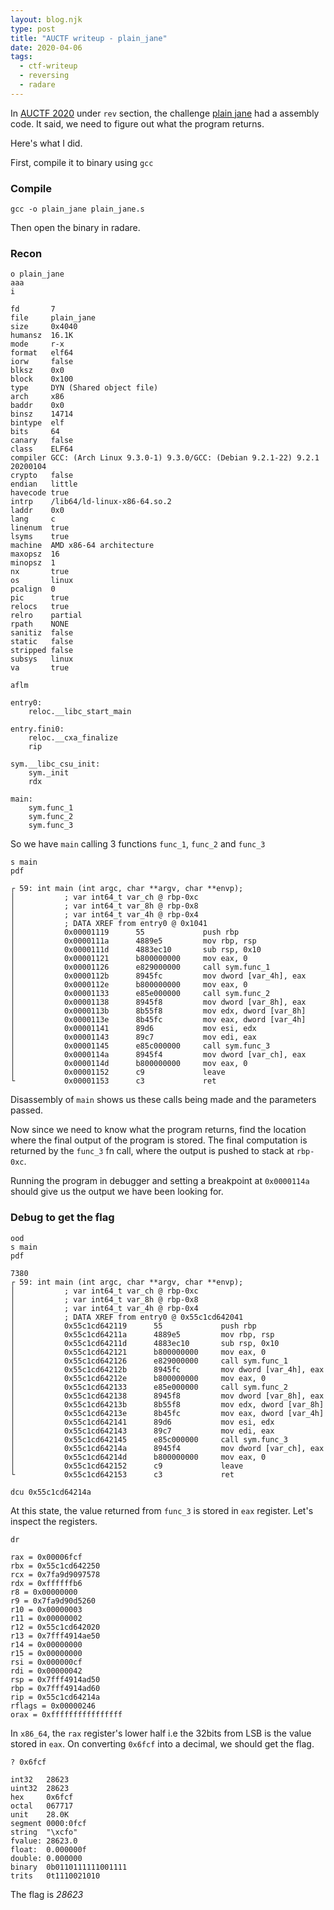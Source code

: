 ```yaml
---
layout: blog.njk
type: post
title: "AUCTF writeup - plain_jane"
date: 2020-04-06
tags:
  - ctf-writeup
  - reversing
  - radare
---
```


In [AUCTF 2020](https://ctf.auburn.edu/) under `rev` section, the challenge [plain jane](https://github.com/auehc/AUCTF-2020/blob/master/Reversing/Plain%20Jane/prompt.md) had a assembly code. It said, we need to figure out what the program returns.

Here's what I did.

First, compile it to binary using `gcc`

### Compile

```shell
gcc -o plain_jane plain_jane.s
```

Then open the binary in radare.

### Recon

```
o plain_jane
aaa
i
```

    fd       7
    file     plain_jane
    size     0x4040
    humansz  16.1K
    mode     r-x
    format   elf64
    iorw     false
    blksz    0x0
    block    0x100
    type     DYN (Shared object file)
    arch     x86
    baddr    0x0
    binsz    14714
    bintype  elf
    bits     64
    canary   false
    class    ELF64
    compiler GCC: (Arch Linux 9.3.0-1) 9.3.0/GCC: (Debian 9.2.1-22) 9.2.1 20200104
    crypto   false
    endian   little
    havecode true
    intrp    /lib64/ld-linux-x86-64.so.2
    laddr    0x0
    lang     c
    linenum  true
    lsyms    true
    machine  AMD x86-64 architecture
    maxopsz  16
    minopsz  1
    nx       true
    os       linux
    pcalign  0
    pic      true
    relocs   true
    relro    partial
    rpath    NONE
    sanitiz  false
    static   false
    stripped false
    subsys   linux
    va       true

```
aflm
```

    entry0:
        reloc.__libc_start_main

    entry.fini0:
        reloc.__cxa_finalize
        rip

    sym.__libc_csu_init:
        sym._init
        rdx

    main:
        sym.func_1
        sym.func_2
        sym.func_3

So we have `main` calling 3 functions `func_1`, `func_2` and `func_3`

```
s main
pdf
```

    ┌ 59: int main (int argc, char **argv, char **envp);
    │           ; var int64_t var_ch @ rbp-0xc
    │           ; var int64_t var_8h @ rbp-0x8
    │           ; var int64_t var_4h @ rbp-0x4
    │           ; DATA XREF from entry0 @ 0x1041
    │           0x00001119      55             push rbp
    │           0x0000111a      4889e5         mov rbp, rsp
    │           0x0000111d      4883ec10       sub rsp, 0x10
    │           0x00001121      b800000000     mov eax, 0
    │           0x00001126      e829000000     call sym.func_1
    │           0x0000112b      8945fc         mov dword [var_4h], eax
    │           0x0000112e      b800000000     mov eax, 0
    │           0x00001133      e85e000000     call sym.func_2
    │           0x00001138      8945f8         mov dword [var_8h], eax
    │           0x0000113b      8b55f8         mov edx, dword [var_8h]
    │           0x0000113e      8b45fc         mov eax, dword [var_4h]
    │           0x00001141      89d6           mov esi, edx
    │           0x00001143      89c7           mov edi, eax
    │           0x00001145      e85c000000     call sym.func_3
    │           0x0000114a      8945f4         mov dword [var_ch], eax
    │           0x0000114d      b800000000     mov eax, 0
    │           0x00001152      c9             leave
    └           0x00001153      c3             ret

Disassembly of `main` shows us these calls being made and the parameters passed.

Now since we need to know what the program returns, find the location where the final output of the program is stored. The final computation is returned by the `func_3` fn call, where the output is pushed to stack at `rbp-0xc`.

Running the program in debugger and setting a breakpoint at `0x0000114a` should give us the output we have been looking for.

### Debug to get the flag

```
ood
s main
pdf
```

    7380
    ┌ 59: int main (int argc, char **argv, char **envp);
    │           ; var int64_t var_ch @ rbp-0xc
    │           ; var int64_t var_8h @ rbp-0x8
    │           ; var int64_t var_4h @ rbp-0x4
    │           ; DATA XREF from entry0 @ 0x55c1cd642041
    │           0x55c1cd642119      55             push rbp
    │           0x55c1cd64211a      4889e5         mov rbp, rsp
    │           0x55c1cd64211d      4883ec10       sub rsp, 0x10
    │           0x55c1cd642121      b800000000     mov eax, 0
    │           0x55c1cd642126      e829000000     call sym.func_1
    │           0x55c1cd64212b      8945fc         mov dword [var_4h], eax
    │           0x55c1cd64212e      b800000000     mov eax, 0
    │           0x55c1cd642133      e85e000000     call sym.func_2
    │           0x55c1cd642138      8945f8         mov dword [var_8h], eax
    │           0x55c1cd64213b      8b55f8         mov edx, dword [var_8h]
    │           0x55c1cd64213e      8b45fc         mov eax, dword [var_4h]
    │           0x55c1cd642141      89d6           mov esi, edx
    │           0x55c1cd642143      89c7           mov edi, eax
    │           0x55c1cd642145      e85c000000     call sym.func_3
    │           0x55c1cd64214a      8945f4         mov dword [var_ch], eax
    │           0x55c1cd64214d      b800000000     mov eax, 0
    │           0x55c1cd642152      c9             leave
    └           0x55c1cd642153      c3             ret

```
dcu 0x55c1cd64214a
```

At this state, the value returned from `func_3` is stored in `eax` register. Let's inspect the registers.

```
dr
```

    rax = 0x00006fcf
    rbx = 0x55c1cd642250
    rcx = 0x7fa9d9097578
    rdx = 0xffffffb6
    r8 = 0x00000000
    r9 = 0x7fa9d90d5260
    r10 = 0x00000003
    r11 = 0x00000002
    r12 = 0x55c1cd642020
    r13 = 0x7fff4914ae50
    r14 = 0x00000000
    r15 = 0x00000000
    rsi = 0x000000cf
    rdi = 0x00000042
    rsp = 0x7fff4914ad50
    rbp = 0x7fff4914ad60
    rip = 0x55c1cd64214a
    rflags = 0x00000246
    orax = 0xffffffffffffffff

In `x86_64`, the `rax` register's lower half i.e the 32bits from LSB is the value stored in `eax`. On converting `0x6fcf` into a decimal, we should get the flag.

```
? 0x6fcf
```

    int32   28623
    uint32  28623
    hex     0x6fcf
    octal   067717
    unit    28.0K
    segment 0000:0fcf
    string  "\xcfo"
    fvalue: 28623.0
    float:  0.000000f
    double: 0.000000
    binary  0b0110111111001111
    trits   0t1110021010

The flag is _28623_
